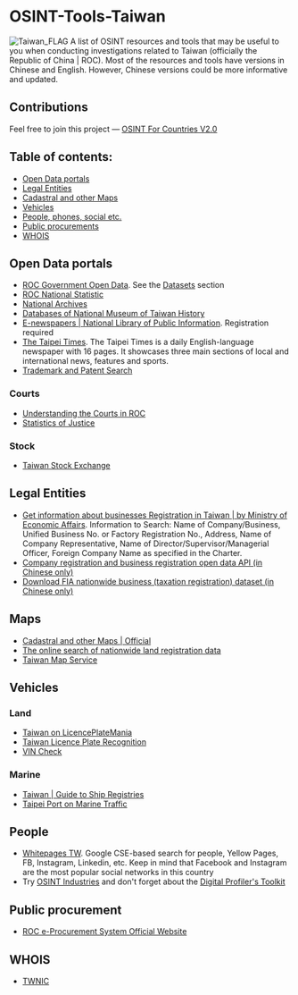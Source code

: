 # OSINT-Tools-Taiwan
<img src="https://upload.wikimedia.org/wikipedia/commons/7/72/Flag_of_the_Republic_of_China.svg" alt="Taiwan_FLAG"/>
A list of OSINT resources and tools that may be useful to you when conducting investigations related to Taiwan (officially the Republic of China | ROC). Most of the resources and tools have versions in Chinese and English. However, Chinese versions could be more informative and updated.

## Contributions
Feel free to join this project — [OSINT For Countries V2.0](https://github.com/paulpogoda/OSINT-for-countries-V2.0)

## Table of contents:
 - [Open Data portals](#open-data-portals)
 - [Legal Entities](#legal-entities)
 - [Cadastral and other Maps](#maps)
 - [Vehicles](#vehicles)
 - [People, phones, social etc.](#people)
 - [Public procurements](#public-procurement)
 - [WHOIS](#whois)

## Open Data portals
- [ROC Government Open Data](https://data.gov.tw/en). See the [Datasets](https://data.gov.tw/en/datasets/all) section
- [ROC National Statistic](https://eng.stat.gov.tw/cp.aspx?n=2313)
- [National Archives](https://www.archives.gov.tw/en/)
- [Databases of National Museum of Taiwan History](https://www.nmth.gov.tw/en/News_link2.aspx?n=4370&sms=13217)
- [E-newspapers | National Library of Public Information](https://www.nlpi.edu.tw/English/DigitalResourcesEng/DigitalMedia05/DigitalMedia052.htm). Registration required
- [The Taipei Times](https://www.taipeitimes.com/). The Taipei Times is a daily English-language newspaper with 16 pages. It showcases three main sections of local and international news, features and sports. 
- [Trademark and Patent Search](https://www.tipo.gov.tw/en/lp-277-2.html)

### Courts
- [Understanding the Courts in ROC](https://www.judicial.gov.tw/en/cp-1613-80062-a7043-2.html)
- [Statistics of Justice](https://www.moj.gov.tw/2832/2833/2853/Normalnodelist)

### Stock
- [Taiwan Stock Exchange](https://www.twse.com.tw/en/)

## Legal Entities
- [Get information about businesses Registration in Taiwan | by Ministry of Economic Affairs](https://findbiz.nat.gov.tw/fts/query/QueryBar/queryInit.do?request_locale=en&fhl=en). Information to Search: Name of Company/Business, Unified Business No. or Factory Registration No., Address, Name of Company Representative, Name of Director/Supervisor/Managerial Officer, Foreign Company Name as specified in the Charter. 
- [Company registration and business registration open data API (in Chinese only)](https://data.gcis.nat.gov.tw/main/index)
- [Download FIA nationwide business (taxation registration) dataset (in Chinese only)](https://data.gov.tw/dataset/9400)

## Maps
- [Cadastral and other Maps | Official](https://www.nlsc.gov.tw/en/cp.aspx?n=2148)
- [The online search of nationwide land registration data](https://www.land.nat.gov.tw/About/PriceInfoEN1)
- [Taiwan Map Service](https://maps.nlsc.gov.tw/T09E/mobilemap.action)

## Vehicles
### Land
- [Taiwan on LicencePlateMania](https://licenseplatemania.com/landenpaginas/taiwan.htm)
- [Taiwan Licence Plate Recognition](https://universe.roboflow.com/jackresearch0/taiwan-license-plate-recognition-research-tlprr)
- [VIN Check](https://stat.vin/vin-decoding/taiwan-golden-bee)

### Marine
- [Taiwan | Guide to Ship Registries](https://guidetoshipregistries.com/shipregistries-country/taiwan)
- [Taipei Port on Marine Traffic](https://www.marinetraffic.com/en/ais/details/ports/447?name=TAIPEI&country=Taiwan)

## People 
- [Whitepages TW](https://whitepages.tw). Google CSE-based search for people, Yellow Pages, FB, Instagram, Linkedin, etc. Keep in mind that Facebook and Instagram are the most popular social networks in this country
- Try [OSINT Industries](https://app.osint.industries) and don't forget about the [Digital Profiler's Toolkit](https://github.com/paulpogoda/Digital-Profiler-s-Toolkit)

## Public procurement
- [ROC e-Procurement System Official Website](https://web.pcc.gov.tw/tps/QueryTender/query/queryEng?mode=)

## WHOIS
- [TWNIC](https://whois.twnic.tw)
